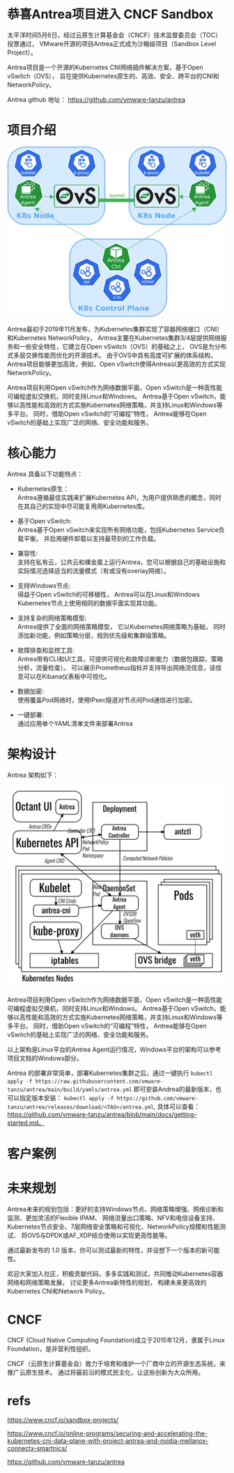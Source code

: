 
# 恭喜Antrea项目进入 CNCF Sandbox

太平洋时间5月6日，经过云原生计算基金会（CNCF）技术监督委员会（TOC）投票通过，
VMware开源的项目Antrea正式成为沙箱级项目（Sandbox Level Project）。

Antrea项目是一个开源的Kubernetes CNI网络插件解决方案，基于Open vSwitch（OVS），
旨在提供Kubernetes原生的、高效、安全、跨平台的CNI和NetworkPolicy。

Antrea github 地址：
https://github.com/vmware-tanzu/antrea

# 项目介绍

![Antrea Overview](img/antrea_overview.svg.png)


Antrea最初于2019年11月发布，为Kubernetes集群实现了容器网络接口（CNI）和Kubernetes NetworkPolicy，
Antrea主要在Kubernetes集群3/4层提供网络服务和一些安全特性，它建立在Open vSwitch（OVS）的基础之上，
OVS是为分布式多层交换性能而优化的开源技术。
由于OVS中具有高度可扩展的体系结构，Antrea项目能够更加高效，例如，Open vSwitch使得Antrea以更高效的方式实现NetworkPolicy。

Antrea项目利用Open vSwitch作为网络数据平面，Open vSwitch是一种高性能可编程虚拟交换机，同时支持Linux和Windows。
Antrea基于Open vSwitch，能够以高性能和高效的方式实施Kubernetes网络策略，并支持Linux和Windows等多平台。
同时，借助Open vSwitch的“可编程”特性， Antrea能够在Open vSwitch的基础上实现广泛的网络、安全功能和服务。


# 核心能力


Antrea 具备以下功能特点：

- Kubernetes原生：     
  Antrea遵循最佳实践来扩展Kubernetes API，为用户提供熟悉的概念，同时在其自己的实现中尽可能复用用Kubernetes库。

- 基于Open vSwitch:     
  Antrea基于Open vSwitch来实现所有网络功能，包括Kubernetes Service负载平衡，
  并启用硬件卸载以支持最苛刻的工作负载。

- 兼容性:     
  支持在私有云，公共云和裸金属上运行Antrea，您可以根据自己的基础设施和实际情况选择适当的流量模式（有或没有overlay网络）。

- 支持Windows节点:    
  得益于Open vSwitch的可移植性，
  Antrea可以在Linux和Windows Kubernetes节点上使用相同的数据平面实现其功能。

- 支持复杂的网络策略模型:    
  Antrea提供了全面的网络策略模型， 它以Kubernetes网络策略为基础，
  同时添加新功能，例如策略分层，规则优先级和集群级策略。

- 故障排查和监控工具:    
  Antrea带有CLI和UI工具，可提供可视化和故障诊断能力（数据包跟踪，策略分析，流量检查）。
  可以展示Prometheus指标并支持导出网络流信息，该信息可以在Kibana仪表板中可视化。

- 数据加密:    
  使用覆盖Pod网络时，使用IPsec隧道对节点间Pod通信进行加密。

- 一键部署:    
  通过应用单个YAML清单文件来部署Antrea


# 架构设计


Antrea 架构如下：

![antrea architecture](img/arch.svg.png)

Antrea项目利用Open vSwitch作为网络数据平面，Open vSwitch是一种高性能可编程虚拟交换机，同时支持Linux和Windows。
Antrea基于Open vSwitch，能够以高性能和高效的方式实施Kubernetes网络策略，并支持Linux和Windows等多平台。
同时，借助Open vSwitch的“可编程”特性， Antrea能够在Open vSwitch的基础上实现广泛的网络、安全功能和服务。

以上架构是Linux平台的Antrea Agent运行情况，Windows平台的架构可以参考项目文档的Windows部分。

Antrea 的部署非常简单，部署Kubernetes集群之后，通过一键执行
`kubectl apply -f https://raw.githubusercontent.com/vmware-tanzu/antrea/main/build/yamls/antrea.yml`
即可安装Andrea的最新版本，也可以指定版本安装：
`kubectl apply -f https://github.com/vmware-tanzu/antrea/releases/download/<TAG>/antrea.yml`,
具体可以查看：https://github.com/vmware-tanzu/antrea/blob/main/docs/getting-started.md。

# 客户案例





# 未来规划

Antrea未来的规划包括：更好的支持Windows节点、网络策略增强、网络诊断和监测、更加灵活的Flexible IPAM、
网络流量出口策略、NFV和电信设备支持、Kubernetes节点安全、7层网络安全策略和可视化、NetworkPolicy规模和性能测试、
将OVS与DPDK或AF_XDP结合使用以实现更高性能等。

通过最新发布的 1.0 版本，你可以测试最新的特性，并设想下一个版本的新可能性。

欢迎大家加入社区，积极贡献代码，多多实践和测试，共同推动Kubernetes容器网络和网络策略发展，
讨论更多Antrea新特性的规划， 构建未来更高效的Kubernetes CNI和Network Policy。


# CNCF

CNCF (Cloud Native Computing Foundation)成立于2015年12月，隶属于Linux Foundation，是非营利性组织。

CNCF（云原生计算基金会）致力于培育和维护一个厂商中立的开源生态系统，来推广云原生技术。
通过将最前沿的模式民主化，让这些创新为大众所用。


# refs

https://www.cncf.io/sandbox-projects/

https://www.cncf.io/online-programs/securing-and-accelerating-the-kubernetes-cni-data-plane-with-project-antrea-and-nvidia-mellanox-connectx-smartnics/

https://github.com/vmware-tanzu/antrea
